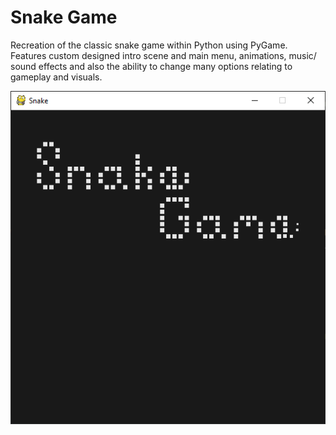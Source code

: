 # Snake Game
Recreation of the classic snake game within Python using PyGame. Features custom designed intro scene and main menu, animations, music/ sound effects and also the ability to change many options relating to gameplay and visuals.

![Demo](demo/demo.gif)
